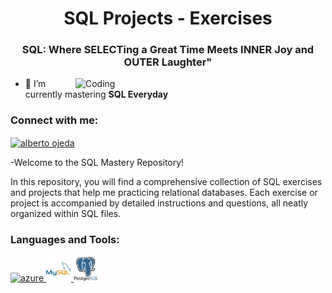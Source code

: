 
<h1 align="center"> SQL Projects - Exercises</h1>
<h3 align="center">SQL: Where SELECTing a Great Time Meets INNER Joy and OUTER Laughter"</h3>
<img align="right" alt="Coding" width="400" src="https://media.giphy.com/media/pOEbLRT4SwD35IELiQ/giphy.gif">

- 🌱 I’m currently mastering **SQL Everyday**

<h3 align="left">Connect with me:</h3>
<p align="left">
  <a href="https://www.linkedin.com/in/alberto-ojeda-02174b219/" target="_blank">
    <img align="center" src="https://raw.githubusercontent.com/rahuldkjain/github-profile-readme-generator/master/src/images/icons/Social/linked-in-alt.svg" alt="alberto ojeda" height="30" width="40" />
  </a>
</p>

-Welcome to the SQL Mastery Repository!

In this repository, you will find a comprehensive collection of SQL exercises and projects that help me practicing relational databases. Each exercise or project is accompanied by detailed instructions and questions, all neatly organized within SQL files.

<h3 align="left">Languages and Tools:</h3>
<p align="left"> <a href="https://azure.microsoft.com/en-in/" target="_blank" rel="noreferrer"> <img src="https://www.vectorlogo.zone/logos/microsoft_azure/microsoft_azure-icon.svg" alt="azure" width="40" height="40"/> </a> <a href="https://www.mysql.com/" target="_blank" rel="noreferrer"> <img src="https://raw.githubusercontent.com/devicons/devicon/master/icons/mysql/mysql-original-wordmark.svg" alt="mysql" width="40" height="40"/> </a> <a href="https://www.postgresql.org" target="_blank" rel="noreferrer"> <img src="https://raw.githubusercontent.com/devicons/devicon/master/icons/postgresql/postgresql-original-wordmark.svg" alt="postgresql" width="40" height="40"/> </a> </p>
